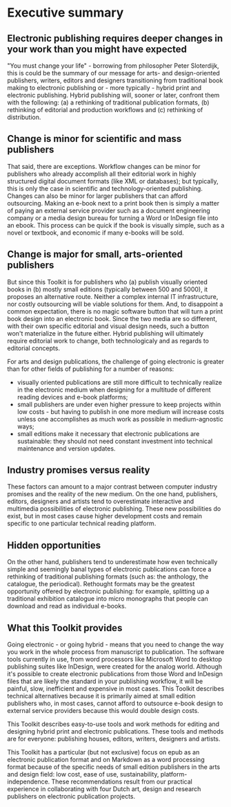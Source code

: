 # Executive summary
<!-- visualization by Loes: old model of funnelling multiple source media into one product (print book) vs. new model of funnelling multiple source media into multiple products (print book, ebook, unknown future formats) -->

## Electronic publishing requires deeper changes in your work than you might have expected

"You must change your life" - borrowing from philosopher Peter Sloterdijk, this is could be the summary of our message for arts- and design-oriented publishers, writers, editors and designers transitioning from traditional book making to electronic publishing or - more typically - hybrid print and electronic publishing. Hybrid publishing will, sooner or later, confront them with the following: (a) a rethinking of traditional publication formats, (b) rethinking of editorial and production workflows and (c) rethinking of distribution. 

## Change is minor for scientific and mass publishers

That said, there are exceptions. Workflow changes can be minor for publishers who already accomplish all their editorial work in highly structured digital document formats (like XML or databases); but typically, this is only the case in scientific and technology-oriented publishing. Changes can also be minor for larger publishers that can afford outsourcing. Making an e-book next to a print book then is simply a matter of paying an external service provider such as a document engineering company or a media design bureau for turning a Word or InDesign file into an ebook. This process can be quick if the book is visually simple, such as a novel or textbook, and economic if many e-books will be sold.

## Change is major for small, arts-oriented publishers

But since this Toolkit is for publishers who (a) publish visually oriented books in (b) mostly small editions (typically between 500 and 5000), it proposes an alternative route. Neither a complex internal IT infrastructure, nor costly outsourcing will be viable solutions for them. And, to disappoint a common expectation, there is no magic software button that will turn a print book design into an electronic book. Since the two media are so different, with their own specific editorial and visual design needs, such a button won't materialize in the future either. Hybrid publishing will ultimately require editorial work to change, both technologicaly and as regards to editorial concepts. 

For arts and design publications, the challenge of going electronic is greater than for other fields of publishing for a number of reasons: 
- visually oriented publications are still more difficult to technically realize in the electronic medium when designing for a multitude of different reading devices and e-book platforms;
- small publishers are under even higher pressure to keep projects within low costs - but having to publish in one more medium will increase costs unless one accomplishes as much work as possible in medium-agnostic ways;
- small editions make it necessary that electronic publications are sustainable:  they should not need constant investment into technical maintenance and version updates.

## Industry promises versus reality

These factors can amount to a major contrast between computer industry promises and the reality of the new medium. On the one hand, publishers, editors, designers and artists tend to overestimate interactive and multimedia possibilities of electronic publishing. These new possibilities do exist, but in most cases cause higher development costs and remain specific to one particular technical reading platform. 

## Hidden opportunities

On the other hand, publishers tend to underestimate how even technically simple and seemingly banal types of electronic publications can force a rethinking of traditional publishing formats (such as: the anthology, the catalogue, the periodical). Rethought formats may be the greatest opportunity offered by electronic publishing: for example, splitting up a traditional exhibition catalogue into micro monographs that people can download and read as individual e-books.

## What this Toolkit provides

Going electronic - or going hybrid - means that you need to change the way you work in the whole process from manuscript to publication. The software tools currently in use, from word processors like Microsoft Word to desktop publishing suites like InDesign, were created for the analog world. Although it's possible to create electronic publications from those Word and InDesign files that are likely the standard in your publishing workflow, it will be painful, slow, inefficient and expensive in most cases. This Toolkit describes technical alternatives because it is primarily aimed at small edition publishers who, in most cases, cannot afford to outsource e-book design to external service providers because this would double design costs. 

This Toolkit describes easy-to-use tools and work methods for editing and designing hybrid print and electronic publications. These tools and methods are for everyone: publishing houses, editors, writers, designers and artists. 

This Toolkit has a particular (but not exclusive) focus on epub as an electronic publication format and on Markdown as a word processing format because of the specific needs of small edition publishers in the arts and design field: low cost, ease of use, sustainability, platform-independence. These recommendations result from our practical experience in collaborating with four Dutch art, design and research publishers on electronic publication projects.

